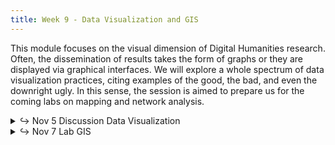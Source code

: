 ```yaml
---
title: Week 9 - Data Visualization and GIS
---
```

This module focuses on the visual dimension of Digital Humanities research. Often, the dissemination of results takes the form of graphs or they are displayed via graphical interfaces. We will explore a whole spectrum of data visualization practices, citing examples of the good, the bad, and even the downright ugly. In this sense, the session is aimed to prepare us for the coming labs on mapping and network analysis.

<details>
  <summary class="session-summary">
    <span class="arrow">↪</span>
    <span class="date-label">Nov 5</span>
    <span class="label label-blue">Discussion</span>
    <span class="session-title">Data Visualization</span>
  </summary>
  <div markdown="1">
- Slides (_coming soon!_)
<!-- - Pre-Class Reflection: -->
  <!-- - McCandless, David. _The Beauty of Data Visualization_. TEDGlobal 2010. [Video](https://www.ted.com/talks/david_mccandless_the_beauty_of_data_visualization). -->
  <!-- <div style="max-width:854px; margin: auto; box-shadow: 0 4px 8px rgba(0,0,0,0.2); border-radius: 10px; overflow: hidden;"><div style="position:relative;height:0;padding-bottom:56.25%"><iframe src="https://embed.ted.com/talks/lang/en/david_mccandless_the_beauty_of_data_visualization" width="854" height="480" style="position:absolute;left:0;top:0;width:100%;height:100%" frameborder="0" scrolling="no" allowfullscreen></iframe></div></div> -->
  <!-- - [Walker Rettberg, Jill. “Ways of Knowing with Data Visualizations.”](https://app.perusall.com/courses/introdh24/ways-of-knowing-with-data-visualizations) _Data Visualization in Society_, edited by Martin Engebretsen and Helen Kennedy, Amsterdam University Press, 2020, pp. 35–48. -->
  <!-- - Few, Stephen. “Silly Graphs That Are Best Forsaken.” _Show Me the Numbers: Designing Tables and Graphs to Enlighten_, Analytics Press, 2012, pp. 271–85. -->
  <!-- - [Rosenberg, Daniel. “Against Infographics.”](https://app.perusall.com/courses/introdh24/against-infographics) _Art Journal_, vol. 74, no. 4, Oct. 2015, pp. 38–57. -->
  <!-- - **Post your reflection in the** <a href="https://introtodh-fall2024.slack.com/archives/C07JYA7QTM0" style="color: #ee6374;">**#reflections** </a>**channel on Slack** <a style="color: #ee6374;">**no later than 11:59PM on the day before our class.**</a> -->
<!-- - Pre-Class Exercise: -->
  <!-- - Every year since 2012, the Digital Humanities community has recognized outstanding contributions through the [**Digital Humanities Awards** 🏆](http://dhawards.org/). On the award website, you'll find examples of data visualization that are not only stunning but also effective in conveying complex information.  -->
    <!-- 1. **Explore** the [nominees from this year](http://dhawards.org/dhawards2023/voting/), or past years ([2012](http://dhawards.org/dhawards2012/nominations/), [2013](http://dhawards.org/dhawards2013/results/), [2014](http://dhawards.org/dhawards2014/voting/), [2015](http://dhawards.org/dhawards2015/voting/), [2016](http://dhawards.org/dhawards2016/voting/), [2017](http://dhawards.org/dhawards2017/voting/), [2018](http://dhawards.org/dhawards2018/voting/), [2019](http://dhawards.org/dhawards2019/voting/), [2020](http://dhawards.org/dhawards2020/voting/), [2021](http://dhawards.org/dhawards2021/voting/), [2022](http://dhawards.org/dhawards2022/voting/)).  -->
    <!-- 2. **Choose a visualization** that resonates with you.  -->
    <!-- 3. **Capture a screenshot** of this visualization and **add it to our session's [slide deck](https://docs.google.com/presentation/d/1CZ1AQo9jAT7HKHvDnXSrSQPeqznO-GNt1W1BkbcSfOc/edit?usp=sharing)** (limit yourself to one slide; for interactive visualizations, include a link to allow us to explore the visualization in detail during class).  -->
    <!-- 4. While a formal presentation isn't required, prepare to **discuss** the following in class: What is being depicted? In what ways is it presented? Why do you believe this visualization is impactful? Think about its strengths and any potential weaknesses. -->

</div>
</details>

<details>
  <summary class="session-summary">
    <span class="arrow">↪</span>
    <span class="date-label">Nov 7</span>
    <span class="label label-red">Lab</span>
    <span class="session-title">GIS</span>
  </summary>
  <div markdown="1">
- Slides (_coming soon!_)
<!-- - Pre-Class Reflection: -->
  <!-- - [Monmonier, Mark S. “Chapter 11. Data Maps: A Thicket of Thorny Choices.”](https://app.perusall.com/courses/introdh24/monmonier_2018_chapter-11) _How to Lie with Maps_, Third edition, The University of Chicago Press, 2018, pp. 153–78. -->
  <!-- - [Glasze, Georg. “Language(s), Discourse(s), Space(s) – and Their Transformations in the Digital Age: Research Approaches from Cultural and Social Geography.”](https://app.perusall.com/courses/introdh24/glasze_2024_language-s-discourse-s-space-s-and-their-transformations-in-the-digital) _Geographical Research in the Digital Humanities_, edited by Finn Dammann and Dominik Kremer, Bielefeld University Press, 2024, pp. 45–62. -->
  <!-- - [Bond, E., Sarah. “Mapping Racism And Assessing the Success of the Digital Humanities.”](https://sarahemilybond.com/2017/10/20/mapping-racism-and-assessing-the-success-of-the-digital-humanities/) _History From Below_, 20 Oct. 2017. -->
  <!-- - **Post your reflection in the** <a href="https://introtodh-fall2024.slack.com/archives/C07JYA7QTM0" style="color: #ee6374;">**#reflections** </a>**channel on Slack** <a style="color: #ee6374;">**no later than 11:59PM on the day before our class.**</a> -->
</div>
</details>